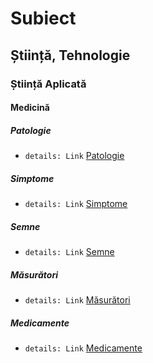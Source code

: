 # Subiect
## Știință, Tehnologie
### Știință Aplicată
#### Medicină
##### Patologie
+ ```details: Link``` [Patologie](md.html?check=true&url=subject/data/ron/patologie.md)

##### Simptome
+ ```details: Link``` [Simptome](md.html?check=true&url=subject/data/ron/simptome.md)

##### Semne
+ ```details: Link``` [Semne](md.html?check=true&url=subject/data/ron/semne.md)

##### Măsurători
+ ```details: Link``` [Măsurători](md.html?check=true&url=subject/data/ron/măsurători.md)

##### Medicamente
+ ```details: Link``` [Medicamente](md.html?check=true&url=subject/data/ron/medicamente.md)

